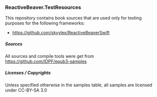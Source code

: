 ### ReactiveBeaver.TestResources

This repository contains book sources that are used only for testing purposes for the following frameworks:
- https://github.com/skyylex/ReactiveBeaverSwift

##### Sources

All sources and compile tools were get from https://github.com/IDPF/epub3-samples 

##### Licenses / Copyrights

Unless specified otherwise in the samples table, all samples are licensed under CC-BY-SA 3.0

